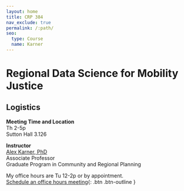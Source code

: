 ```yaml
---
layout: home
title: CRP 384
nav_exclude: true
permalink: /:path/
seo:
  type: Course
  name: Karner
---
```


# Regional Data Science for Mobility Justice

## Logistics

**Meeting Time and Location**\
Th 2-5p\
Sutton Hall 3.126

**Instructor**\
[Alex Karner, PhD](https://www.alexkarner.com)\
Associate Professor\
Graduate Program in Community and Regional Planning

My office hours are Tu 12-2p or by appointment.\
[Schedule an office hours meeting](https://calendly.com/akarner/15min){: .btn .btn-outline }